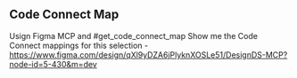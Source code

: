 ## Code Connect Map

Usign Figma MCP and #get_code_connect_map  Show me the Code Connect mappings for this selection - 
https://www.figma.com/design/qXl9yDZA6jPlyknXOSLe51/DesignDS-MCP?node-id=5-430&m=dev